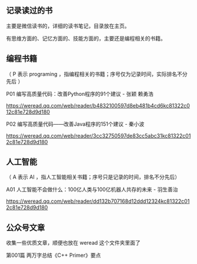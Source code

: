 ## 记录读过的书

主要是微信读书的，详细的读书笔记，目录放在主页。

有思维方面的、记忆方面的、技能方面的，主要还是编程相关的书籍。



## 编程书籍

（ P 表示 programing ，指编程相关的书籍；序号仅为记录时间，实际排名不分先后 ）



P01 编写高质量代码：改善Python程序的91个建议 - 张颖 赖勇浩

https://weread.qq.com/web/reader/b4832100597d8eb481b4cd6kc81322c012c81e728d9d180



P02 编写高质量代码——改善Java程序的151个建议 - 秦小波

https://weread.qq.com/web/reader/3cc32750597de83cc5abc31kc81322c012c81e728d9d180



## 人工智能

（ A 表示 AI ，指人工智能相关书籍；序号只是记录的时间，排名不分先后）

A01 人工智能不会做什么：100亿人类与100亿机器人共存的未来 - 羽生善治

https://weread.qq.com/web/reader/dd132b707168d12ddd12324kc81322c012c81e728d9d180



## 公众号文章

收集一些优质文章，顺便也放在 weread 这个文件夹里面了

第001篇 两万字总结《C++ Primer》要点